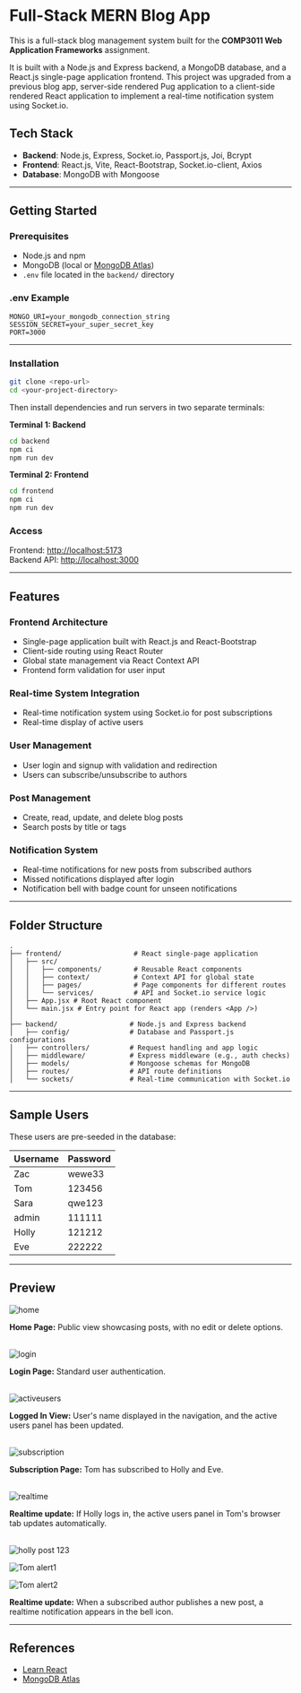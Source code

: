# Full-Stack MERN Blog App

This is a full-stack blog management system built for the **COMP3011 Web Application Frameworks** assignment.

It is built with a Node.js and Express backend, a MongoDB database, and a React.js single-page application frontend. This project was upgraded from a previous blog app, server-side rendered Pug application to a client-side rendered React application to implement a real-time notification system using Socket.io.

## Tech Stack

- **Backend**: Node.js, Express, Socket.io, Passport.js, Joi, Bcrypt
- **Frontend**: React.js, Vite, React-Bootstrap, Socket.io-client, Axios
- **Database**: MongoDB with Mongoose

---

## Getting Started

### Prerequisites

- Node.js and npm
- MongoDB (local or [MongoDB Atlas](https://www.mongodb.com/cloud/atlas))
- `.env` file located in the `backend/` directory

### .env Example

```
MONGO_URI=your_mongodb_connection_string
SESSION_SECRET=your_super_secret_key
PORT=3000
```

---

### Installation

```bash
git clone <repo-url>
cd <your-project-directory>
```
Then install dependencies and run servers in two separate terminals:

**Terminal 1: Backend**
```bash
cd backend
npm ci
npm run dev
```

**Terminal 2: Frontend**
```bash
cd frontend
npm ci
npm run dev
```
### Access
Frontend: [http://localhost:5173](http://localhost:5173)
<br>
Backend API: [http://localhost:3000](http://localhost:3000)

---

## Features

### Frontend Architecture

- Single-page application built with React.js and React-Bootstrap  
- Client-side routing using React Router  
- Global state management via React Context API  
- Frontend form validation for user input  

### Real-time System Integration

- Real-time notification system using Socket.io for post subscriptions  
- Real-time display of active users  

### User Management

- User login and signup with validation and redirection  
- Users can subscribe/unsubscribe to authors  

### Post Management

- Create, read, update, and delete blog posts  
- Search posts by title or tags  

### Notification System

- Real-time notifications for new posts from subscribed authors  
- Missed notifications displayed after login  
- Notification bell with badge count for unseen notifications  

---

## Folder Structure

```
.
├── frontend/                  # React single-page application
│   ├── src/
│   │   ├── components/        # Reusable React components
│   │   ├── context/           # Context API for global state
│   │   ├── pages/             # Page components for different routes
│   │   └── services/          # API and Socket.io service logic
│   ├── App.jsx # Root React component
│   └── main.jsx # Entry point for React app (renders <App />)
│
├── backend/                  # Node.js and Express backend
│   ├── config/               # Database and Passport.js configurations
│   ├── controllers/          # Request handling and app logic
│   ├── middleware/           # Express middleware (e.g., auth checks)
│   ├── models/               # Mongoose schemas for MongoDB
│   ├── routes/               # API route definitions
│   └── sockets/              # Real-time communication with Socket.io
```

---

## Sample Users

These users are pre-seeded in the database:

| Username | Password |
|----------|----------|
| Zac      | wewe33   |
| Tom      | 123456   |
| Sara     | qwe123   |
| admin    | 111111   |
| Holly    | 121212   |
| Eve      | 222222   |

---

## Preview

![home](https://github.com/user-attachments/assets/bb413613-6c82-4e62-b94c-f6c655f53ab8)

**Home Page:** Public view showcasing posts, with no edit or delete options.
<br>
<br>

![login](https://github.com/user-attachments/assets/611bf3b8-f5bc-4107-a0b8-53e7685f8387)

**Login Page:** Standard user authentication.
<br>
<br>

![activeusers](https://github.com/user-attachments/assets/1dfde277-5d9e-4d4f-8b23-4dac69f0b64c)

**Logged In View:** User's name displayed in the navigation, and the active users panel has been updated.
<br>
<br>

![subscription](https://github.com/user-attachments/assets/9eca2215-e0a3-4435-8303-2df76e221bde)

**Subscription Page:** Tom has subscribed to Holly and Eve.
<br>
<br>

![realtime](https://github.com/user-attachments/assets/b8c8c3c0-a751-4b75-a8b1-1625b4e76923)

**Realtime update:** If Holly logs in, the active users panel in Tom's browser tab updates automatically.
<br>
<br>

![holly post 123](https://github.com/user-attachments/assets/4a7857c1-397a-495e-9bbd-49b42f0014b1)

![Tom alert1](https://github.com/user-attachments/assets/899397c3-aa98-4feb-bef5-7490ef40cba4)

![Tom alert2](https://github.com/user-attachments/assets/2837901e-4793-408b-8609-2338638188e7)


**Realtime update:** When a subscribed author publishes a new post, a realtime notification appears in the bell icon.

---

## References

- [Learn React](https://react.dev/learn)
- [MongoDB Atlas](https://www.mongodb.com/cloud/atlas)
